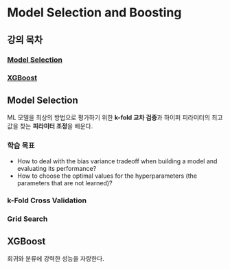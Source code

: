 # Model Selection and Boosting

## 강의 목차
### [Model Selection](#Model-Selection)
### [XGBoost](#XGBoost)

## Model Selection
ML 모델을 최상의 방법으로 평가하기 위한 **k-fold 교차 검증**과 하이퍼 피라미터의 최고값을 찾는 **피라미터 조정**을 배운다.

### 학습 목표
- How to deal with the bias variance tradeoff when building a model and evaluating its performance?
- How to choose the optimal values for the hyperparameters (the parameters that are not learned)?

### k-Fold Cross Validation

### Grid Search

## XGBoost
회귀와 분류에 강력한 성능을 자랑한다.
